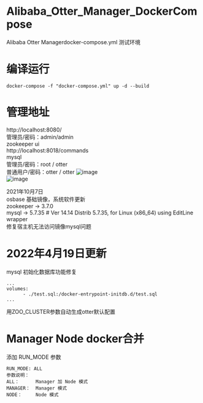 # Alibaba_Otter_Manager_DockerCompose
Alibaba Otter Managerdocker-compose.yml 测试环境</br>
# 编译运行
``docker-compose -f "docker-compose.yml" up -d --build``
# 管理地址
http://localhost:8080/</br>
管理员/密码：admin/admin</br>
zookeeper ui</br>
http://localhost:8018/commands</br>
mysql</br>
管理员/密码：root / otter </br>
普通用户/密码：otter  /  otter
![image](https://user-images.githubusercontent.com/4635861/135860250-97afd12c-ebe3-43e6-a86f-dce63385617e.png)</br>
![image](https://user-images.githubusercontent.com/4635861/135860273-b628b7a0-ab5d-406d-abb2-01dab42314e1.png)</br>

2021年10月7日 </br>
osbase 基础镜像，系统软件更新 </br>
zookeeper -> 3.7.0</br>
mysql -> 5.7.35 #  Ver 14.14 Distrib 5.7.35, for Linux (x86_64) using  EditLine wrapper</br>
修复宿主机无法访问镜像mysql问题</br>
# 2022年4月19日更新
mysql 初始化数据库功能修复

```
...
volumes:
      - ./test.sql:/docker-entrypoint-initdb.d/test.sql
...
```
用ZOO_CLUSTER参数自动生成otter默认配置
# Manager Node docker合并
添加 RUN_MODE 参数
```
RUN_MODE: ALL 
参数说明：
ALL：      Manager 加 Node 模式
MANAGER：  Manager 模式
NODE：     Node 模式
```